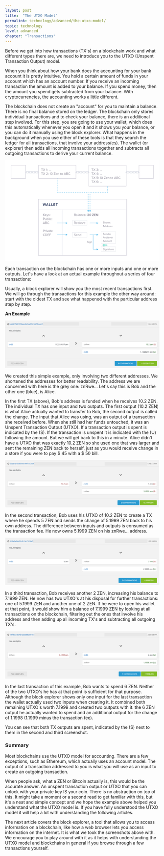 ```yaml
---
layout: post
title:  "The UTXO Model"
permalink: technology/advanced/the-utxo-model/
topic: technology
level: advanced
chapter: "Transactions"
---
```


Before we get into how transactions (TX's) on a blockchain work and what different types there are, we need to introduce you to the UTXO (Unspent Transaction Output) model.

When you think about how your bank does the accounting for your bank account it is pretty intuitive. You hold a certain amount of funds in your account which has an account number. If you receive an incoming transaction the amount is added to your balance. If you spend money, then the amount you spend gets subtracted from your balance. With cryptocurrencies, the accounting works a little different.

The blockchain does not create an "account" for you to maintain a balance. There is no final balance stored on the ledger. The blockchain only stores individual transactions and to check your balance, there is an additional step involved. For this step, you are going to use your wallet, which does this automatically whenever you open it and it shows you your balance, or you can do it manually using the block explorer. What happens in the background when you use either of these tools is that they search the ledger for all transactions, that involve your address(es). The wallet (or explorer) then adds all incoming transactions together and subtracts all outgoing transactions to derive your current balance.

![wallet](/assets/post_files/technology/advanced/the-utxo-model/wallet.jpg)

Each transaction on the blockchain has one or more inputs and one or more outputs. Let's have a look at an actual example throughout a series of four transactions:

Usually, a block explorer will show you the most recent transactions first. We will go through the transactions for this example the other way around: start with the oldest TX and see what happened with the particular address step by step.

**An Example**

![TX](/assets/post_files/technology/advanced/the-utxo-model/TX1.png)

We created this simple example, only involving two different addresses. We shortened the addresses for better readability. The address we are concerned with here is the grey one: znRwe...  Let's say this is Bob and the other one (blue), is Alice.

In the first TX (above), Bob's address is funded when he receives 10.2 ZEN. The individual TX has one input and two outputs. The first output (10.2 ZEN) is what Alice actually wanted to transfer to Bob, the second output is called the change. The input that Alice was using, was an output of a transaction she received before. When she still had her funds untouched, it was an Unspent Transaction Output (UTXO). If a transaction output is spent is indicated by the <span class="text-danger">(S)</span>. If the transaction is unspent it is indicated with the <span class="text-success">(U)</span> following the amount. But we will get back to this in a minute. Alice didn't have a UTXO that was exactly 10.2 ZEN so she used one that was larger and sent the remaining ZEN back to herself, just as you would receive change in a store if you were to pay $ 45 with a $ 50 bill.

![TX](/assets/post_files/technology/advanced/the-utxo-model/TX2.png)

In the second transaction, Bob uses his UTXO of 10.2 ZEN to create a TX where he spends 5 ZEN and sends the change of 5.1999 ZEN back to his own address. The difference between inputs and outputs is consumed as the transaction fee. He now owns 5.1999 ZEN on his znRwe... address.

![TX](/assets/post_files/technology/advanced/the-utxo-model/TX3.png)

In a third transaction, Bob receives another 2 ZEN, increasing his balance to 7.1999 ZEN. He now has two UTXO's at his disposal for further transactions: one of 5.1999 ZEN and another one of 2 ZEN. If he were to open his wallet at that point, it would show him a balance of 7.1999 ZEN by looking at all transactions on the blockchain, filtering out the ones that involve his address and then adding up all incoming TX's and subtracting all outgoing TX's.

![TX](/assets/post_files/technology/advanced/the-utxo-model/TX4.png)

In the last transaction of this example, Bob wants to spend 6 ZEN. Neither of the two UTXO's he has at that point is sufficient for that purpose. Although the block explorer shows only one input for the last transaction the wallet actually used two inputs when creating it. It combined both remaining UTXO's worth 7.1999 and created two outputs with it: the 6 ZEN output he actually wanted to spend and an additional output for the change of 1.1998 (1.1999 minus the transaction fee).

You can see that both TX outputs are spent, indicated by the (S) next to them in the second and third screenshot.

### Summary

Most blockchains use the UTXO model for accounting. There are a few exceptions, such as Ethereum, which actually uses an account model. The output of a transaction addressed to you is what you will use as an input to create an outgoing transaction.

When people ask, what a ZEN or Bitcoin actually is, this would be the accurate answer. An unspent transaction output or UTXO that you can unlock with your private key IS your coin. There is no abstraction on top of this. It might take a moment or a second read to get familiar with this, but it's a neat and simple concept and we hope the example above helped you understand what the UTXO model is. If you have fully understood the UTXO model it will help a lot with understanding the following articles.

The next article covers the block explorer, a tool that allows you to access information on a blockchain, like how a web browser lets you access information on the internet. It is what we took the screenshots above with. We encourage you to play around with it as it helps with understanding the UTXO model and blockchains in general if you browse through a few transactions yourself.
